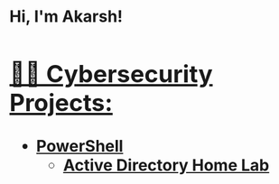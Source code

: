 <h1>Hi, I'm Akarsh! <br/><a href="https://github.com/AkarshJaiswal">

<h2>👨‍💻 Cybersecurity Projects:</h2>

- <b>PowerShell</b>
  - [Active Directory Home Lab](https://github.com/AkarshJaiswal/ActiveDirectoryHomeLab)
